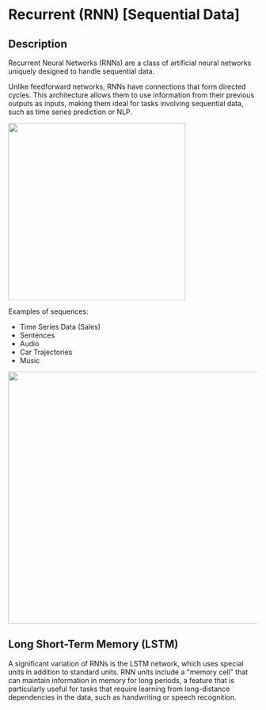 # Recurrent (RNN) [Sequential Data]

## Description

Recurrent Neural Networks (RNNs) are a class of artificial neural networks uniquely designed to handle sequential data.

Unlike feedforward networks, RNNs have connections that form directed cycles.
This architecture allows them to use information from their previous outputs as inputs, making them ideal for tasks involving sequential data, such as time series prediction or NLP.

<img src="image2.png" style="width:3.73164in" />

Examples of sequences:

- Time Series Data (Sales)
- Sentences
- Audio
- Car Trajectories
- Music

<img src="image1.png" style="width:5.29688in" />

## Long Short-Term Memory (LSTM)

A significant variation of RNNs is the LSTM network, which uses special units in addition to standard units.
RNN units include a "memory cell" that can maintain information in memory for long periods, a feature that is particularly useful for tasks that require learning from long-distance dependencies in the data, such as handwriting or speech recognition.
